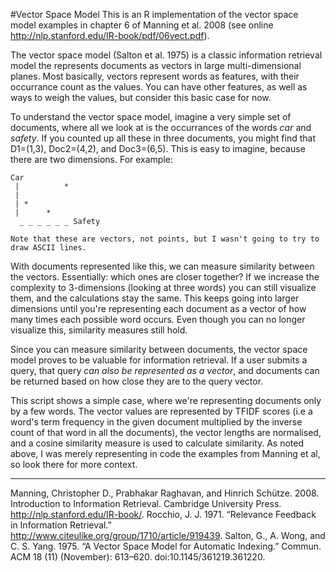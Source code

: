 #Vector Space Model
This is an R implementation of the vector space model examples in chapter 6 of Manning et al. 2008 (see online http://nlp.stanford.edu/IR-book/pdf/06vect.pdf).

The vector space model (Salton et al. 1975) is a classic information retrieval model the represents documents as vectors in large multi-dimensional planes.  Most basically, vectors represent words as features, with their occurrance count as the values. You can have other features, as well as ways to weigh the values, but consider this basic case for now.

To understand the vector space model, imagine a very simple set of documents, where all we look at is the occurrances of the words *car* and *safety*. If you counted up all these in three documents, you might find that D1=(1,3), Doc2=(4,2), and Doc3=(6,5). This is easy to imagine, because there are two dimensions. For example:

```
Car
 |          *
 |
 | *
 |      *
  _ _ _ _ _ _ Safety

Note that these are vectors, not points, but I wasn't going to try to draw ASCII lines.
```

With documents represented like this, we can measure similarity between the vectors. Essentially: which ones are closer together? If we increase the complexity to 3-dimensions (looking at three words) you can still visualize them, and the calculations stay the same. This keeps going into larger dimensions until you're representing each document as a vector of how many times each possible word occurs. Even though you can no longer visualize this, similarity measures still hold.

Since you can measure similarity between documents, the vector space model proves to be valuable for information retrieval. If a user submits a query, that query *can also be represented as a vector*, and documents can be returned based on how close they are to the query vector.

This script shows a simple case, where we're representing documents only by a few words. The vector values are represented by TFIDF scores (i.e a word's term frequency in the given document multiplied by the inverse count of that word in all the documents), the vector lengths are normalised, and a cosine similarity measure is used to calculate similarity. As noted above, I was merely representing in code the examples from Manning et al, so look there for more context.

----
Manning, Christopher D., Prabhakar Raghavan, and Hinrich Schütze. 2008. Introduction to Information Retrieval. Cambridge University Press. http://nlp.stanford.edu/IR-book/.
Rocchio, J. J. 1971. “Relevance Feedback in Information Retrieval.” http://www.citeulike.org/group/1710/article/919439.
Salton, G., A. Wong, and C. S. Yang. 1975. “A Vector Space Model for Automatic Indexing.” Commun. ACM 18 (11) (November): 613–620. doi:10.1145/361219.361220.
